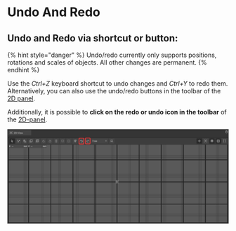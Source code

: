 # Undo And Redo

## Undo and Redo via shortcut or button:

{% hint style="danger" %}
Undo/redo currently only supports positions, rotations and scales of objects. All other changes are permanent.
{% endhint %}

Use the _Ctrl+Z_ keyboard shortcut to undo changes and _Ctrl+Y_ to redo them. Alternatively, you can also use the undo/redo buttons in the toolbar of the [2D panel](../user-interface/the-2d-panel.md).

Additionally, it is possible to **click on the redo or undo icon in the toolbar** of the [2D-panel](../user-interface/the-2d-panel.md#the-toolbar-of-the-2d-panel).

![](../../../.gitbook/assets/iVP_Planning_ObjectInteraction_UndoRedo.png)